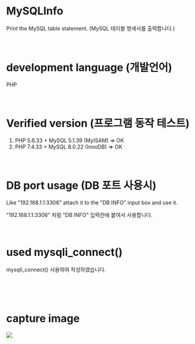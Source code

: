 # MySQLInfo
Print the MySQL table statement. (MySQL 테이블 명세서를 출력합니다.) 
<br><br><br>



# development language (개발언어)
PHP
<br><br><br>





# Verified version (프로그램 동작 테스트)
1) PHP 5.6.33 + MySQL 5.1.39 (MyISAM) => OK
2) PHP 7.4.33 + MySQL 8.0.22 (InnoDB) => OK
<br><br><br>



# DB port usage (DB 포트 사용시)
Like "192.168.1.1:3306" attach it to the "DB INFO" input box and use it.

"192.168.1.1:3306" 처럼 "DB INFO" 입력칸에 붙여서 사용합니다.
<br><br><br>

# used mysqli_connect()
 mysqli_connect() 사용하여 작성하였습니다.
 
 <br><br><br>
 
 
# capture image
<img src="https://user-images.githubusercontent.com/18298589/234738097-563d092b-0fd9-423a-af99-af29c3fa634e.png"/>

